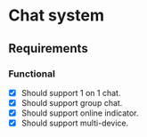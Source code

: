 # Chat system
## Requirements
### Functional
- [x] Should support 1 on 1 chat.
- [x] Should support group chat.
- [x] Should support online indicator.
- [x] Should support multi-device.